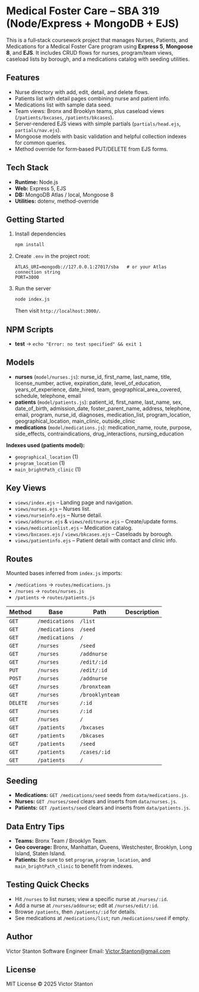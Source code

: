 # Medical Foster Care – SBA 319 (Node/Express + MongoDB + EJS)

This is a full‑stack coursework project that manages Nurses, Patients, and Medications for a Medical Foster Care program using **Express 5**, **Mongoose 8**, and **EJS**. It includes CRUD flows for nurses, program/team views, caseload lists by borough, and a medications catalog with seeding utilities.

## Features
- Nurse directory with add, edit, detail, and delete flows.
- Patients list with detail pages combining nurse and patient info.
- Medications list with sample data seed.
- Team views: Bronx and Brooklyn teams, plus caseload views (`/patients/bxcases`, `/patients/bkcases`).
- Server‑rendered EJS views with simple partials (`partials/head.ejs`, `partials/nav.ejs`).
- Mongoose models with basic validation and helpful collection indexes for common queries.
- Method override for form‑based PUT/DELETE from EJS forms.

## Tech Stack
- **Runtime:** Node.js
- **Web:** Express 5, EJS
- **DB:** MongoDB Atlas / local, Mongoose 8
- **Utilities:** dotenv, method-override

## Getting Started
1. Install dependencies
   ```bash
   npm install
   ```
2. Create `.env` in the project root:
   ```env
   ATLAS_URI=mongodb://127.0.0.1:27017/sba   # or your Atlas connection string
   PORT=3000
   ```
3. Run the server
   ```bash
   node index.js
   ```
   Then visit `http://localhost:3000/`.

## NPM Scripts
- **test** → `echo "Error: no test specified" && exit 1`

## Models
- **nurses** (`model/nurses.js`): nurse_id, first_name, last_name, title, license_number, active, expiration_date, level_of_education, years_of_experience, date_hired, team, geographical_area_covered, schedule, telephone, email
- **patients** (`model/patients.js`): patient_id, first_name, last_name, sex, date_of_birth, admission_date, foster_parent_name, address, telephone, email, program, nurse_id, diagnoses, medication_list, program_location, geographical_location, main_clinic, outside_clinic
- **medications** (`model/medications.js`): medication_name, route, purpose, side_effects, contraindications, drug_interactions, nursing_education

**Indexes used (patients model):**
- `geographical_location` (1)
- `program_location` (1)
- `main_brightPath_clinic` (1)

## Key Views
- `views/index.ejs` – Landing page and navigation.
- `views/nurses.ejs` – Nurses list.
- `views/nurseinfo.ejs` – Nurse detail.
- `views/addnurse.ejs` & `views/editnurse.ejs` – Create/update forms.
- `views/medicationlist.ejs` – Medication catalog.
- `views/bxcases.ejs` / `views/bkcases.ejs` – Caseloads by borough.
- `views/patientinfo.ejs` – Patient detail with contact and clinic info.


## Routes
Mounted bases inferred from `index.js` imports:
- `/medications` → `routes/medications.js`
- `/nurses` → `routes/nurses.js`
- `/patients` → `routes/patients.js`

| Method | Base | Path | Description |
|---|---|---|---|
| `GET` | `/medications` | `/list` | |
| `GET` | `/medications` | `/seed` | |
| `GET` | `/medications` | `/` | |
| `GET` | `/nurses` | `/seed` | |
| `GET` | `/nurses` | `/addnurse` | |
| `GET` | `/nurses` | `/edit/:id` | |
| `PUT` | `/nurses` | `/edit/:id` | |
| `POST` | `/nurses` | `/addnurse` | |
| `GET` | `/nurses` | `/bronxteam` | |
| `GET` | `/nurses` | `/brooklynteam` | |
| `DELETE` | `/nurses` | `/:id` | |
| `GET` | `/nurses` | `/:id` | |
| `GET` | `/nurses` | `/` | |
| `GET` | `/patients` | `/bxcases` | |
| `GET` | `/patients` | `/bkcases` | |
| `GET` | `/patients` | `/seed` | |
| `GET` | `/patients` | `/cases/:id` | |
| `GET` | `/patients` | `/` | |

## Seeding
- **Medications:** `GET /medications/seed` seeds from `data/medications.js`.
- **Nurses:** `GET /nurses/seed` clears and inserts from `data/nurses.js`.
- **Patients:** `GET /patients/seed` clears and inserts from `data/patients.js`.

## Data Entry Tips
- **Teams:** Bronx Team / Brooklyn Team.
- **Geo coverage:** Bronx, Manhattan, Queens, Westchester, Brooklyn, Long Island, Staten Island.
- **Patients:** Be sure to set `program`, `program_location`, and `main_brightPath_clinic` to benefit from indexes.

## Testing Quick Checks
- Hit `/nurses` to list nurses; view a specific nurse at `/nurses/:id`.
- Add a nurse at `/nurses/addnurse`; edit at `/nurses/edit/:id`.
- Browse `/patients`, then `/patients/:id` for details.
- See medications at `/medications/list`; run `/medications/seed` if empty.

## Author

Victor Stanton
Software Engineer
Email: Victor.Stanton@gmail.com

## License

MIT License © 2025 Victor Stanton
